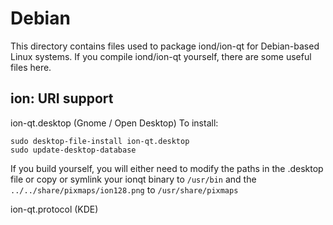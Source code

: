 
Debian
====================
This directory contains files used to package iond/ion-qt
for Debian-based Linux systems. If you compile iond/ion-qt yourself, there are some useful files here.

## ion: URI support ##


ion-qt.desktop  (Gnome / Open Desktop)
To install:

	sudo desktop-file-install ion-qt.desktop
	sudo update-desktop-database

If you build yourself, you will either need to modify the paths in
the .desktop file or copy or symlink your ionqt binary to `/usr/bin`
and the `../../share/pixmaps/ion128.png` to `/usr/share/pixmaps`

ion-qt.protocol (KDE)

